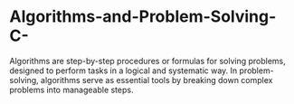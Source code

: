 # Algorithms-and-Problem-Solving-C-
Algorithms are step-by-step procedures or formulas for solving problems, designed to perform tasks in a logical and systematic way. In problem-solving, algorithms serve as essential tools by breaking down complex problems into manageable steps.
